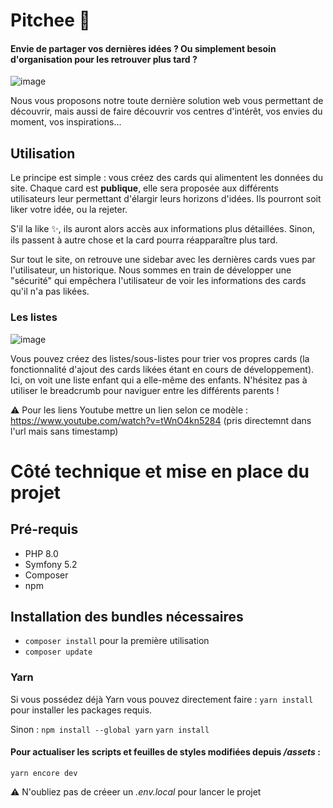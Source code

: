 # Pitchee 🍑

#### Envie de partager vos dernières idées ? Ou simplement besoin d'organisation pour les retrouver plus tard ? 

![image](https://user-images.githubusercontent.com/47384185/116794730-8f0edc00-aacf-11eb-8301-353989e0dd38.png)


Nous vous proposons notre toute dernière solution web vous permettant de découvrir, mais aussi de faire découvrir vos centres d'intérêt, vos envies du moment, vos inspirations... 

## Utilisation

Le principe est simple : vous créez des cards qui alimentent les données du site. Chaque card est **publique**, elle sera proposée aux différents utilisateurs leur permettant d'élargir leurs horizons d'idées. Ils pourront soit liker votre idée, ou la rejeter. 

S'il la like ✨, ils auront alors accès aux informations plus détaillées. Sinon, ils passent à autre chose et la card pourra réapparaître plus tard. 

Sur tout le site, on retrouve une sidebar avec les dernières cards vues par l'utilisateur, un historique. Nous sommes en train de développer une "sécurité" qui empêchera l'utilisateur de voir les informations des cards qu'il n'a pas likées.

### Les listes 

![image](https://user-images.githubusercontent.com/47384185/117547793-de09c380-b031-11eb-80cc-c0a714c76dd0.png)

Vous pouvez créez des listes/sous-listes pour trier vos propres cards (la fonctionnalité d'ajout des cards likées étant en cours de développement). Ici, on voit une liste enfant qui a elle-même des enfants. N'hésitez pas à utiliser le breadcrumb pour naviguer entre les différents parents !

⚠️ Pour les liens Youtube mettre un lien selon ce modèle : https://www.youtube.com/watch?v=tWnO4kn5284 (pris directemnt dans l'url mais sans timestamp)


# Côté technique et mise en place du projet

## Pré-requis 
* PHP 8.0
* Symfony 5.2
* Composer 
* npm 

## Installation des bundles nécessaires
* ``composer install`` pour la première utilisation
* ``composer update``

### Yarn 

Si vous possédez déjà Yarn vous pouvez directement faire : 
``yarn install`` pour installer les packages requis. 

Sinon : 
``npm install --global yarn``
``yarn install``

#### Pour actualiser les scripts et feuilles de styles modifiées depuis */assets* :
``yarn encore dev``

⚠️ N'oubliez pas de créeer un *.env.local* pour lancer le projet 
